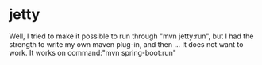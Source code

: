 # jetty
Well, I tried to make it possible to run through "mvn jetty:run",
but I had the strength to write my own maven plug-in, and then ... 
It does not want to work.
It works on command:"mvn spring-boot:run"
